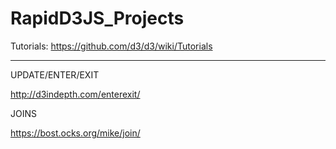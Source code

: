 # RapidD3JS_Projects

Tutorials: https://github.com/d3/d3/wiki/Tutorials

************************************************************

UPDATE/ENTER/EXIT

http://d3indepth.com/enterexit/

JOINS

https://bost.ocks.org/mike/join/